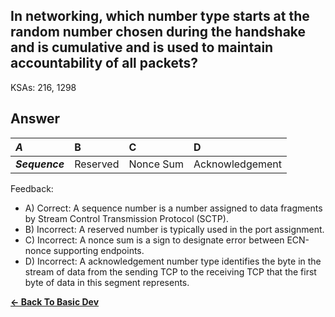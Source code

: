 ## In networking, which number type starts at the random number chosen during the handshake and is cumulative and is used to maintain accountability of all packets?

KSAs: 216, 1298

## Answer
| ***A*** | B | C | D |
| :--- | :--- | :--- | :--- |
| ***Sequence*** | Reserved | Nonce Sum | Acknowledgement |


Feedback:

- A) Correct: A sequence number is a number assigned to data fragments by Stream Control Transmission Protocol (SCTP).
- B) Incorrect: A reserved number is typically used in the port assignment.
- C) Incorrect: A nonce sum is a sign to designate error between ECN-nonce supporting endpoints.
- D) Incorrect: A acknowledgement number type identifies the byte in the stream of data from the sending TCP to the receiving TCP that the first byte of data in this segment represents.

[**<- Back To Basic Dev**](../../../Basic_Dev.md)


